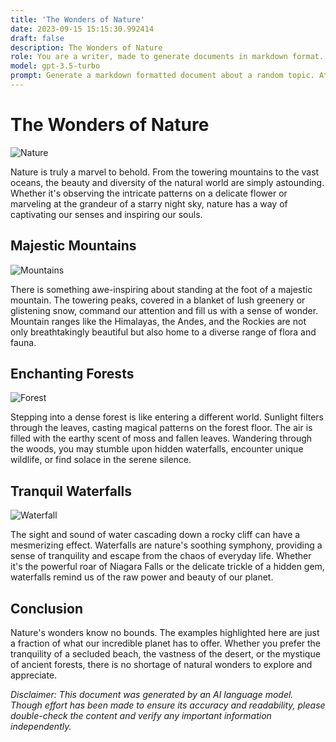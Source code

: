 ```yaml
---
title: 'The Wonders of Nature'
date: 2023-09-15 15:15:30.992414
draft: false
description: The Wonders of Nature
role: You are a writer, made to generate documents in markdown format. It is very important that all of the documents you generate are in valid markdown format.
model: gpt-3.5-turbo
prompt: Generate a markdown formatted document about a random topic. At the bottom, include a disclaimer explaining that the document was generated by you. The first line of the document should be the title. Make sure that the entire document is in proper markdown format, using a mix of various tags to make the document visually appealing.
---
```


# The Wonders of Nature

![Nature](https://images.pexels.com/photos/39811/pexels-photo-39811.jpeg?auto=compress&cs=tinysrgb&dpr=2&h=650&w=940)

Nature is truly a marvel to behold. From the towering mountains to the vast oceans, the beauty and diversity of the natural world are simply astounding. Whether it's observing the intricate patterns on a delicate flower or marveling at the grandeur of a starry night sky, nature has a way of captivating our senses and inspiring our souls.

## Majestic Mountains

![Mountains](https://images.pexels.com/photos/3615194/pexels-photo-3615194.jpeg?auto=compress&cs=tinysrgb&dpr=2&h=650&w=940)

There is something awe-inspiring about standing at the foot of a majestic mountain. The towering peaks, covered in a blanket of lush greenery or glistening snow, command our attention and fill us with a sense of wonder. Mountain ranges like the Himalayas, the Andes, and the Rockies are not only breathtakingly beautiful but also home to a diverse range of flora and fauna.

## Enchanting Forests

![Forest](https://images.pexels.com/photos/712278/pexels-photo-712278.jpeg?auto=compress&cs=tinysrgb&dpr=2&h=650&w=940)

Stepping into a dense forest is like entering a different world. Sunlight filters through the leaves, casting magical patterns on the forest floor. The air is filled with the earthy scent of moss and fallen leaves. Wandering through the woods, you may stumble upon hidden waterfalls, encounter unique wildlife, or find solace in the serene silence.

## Tranquil Waterfalls

![Waterfall](https://images.pexels.com/photos/6779995/pexels-photo-6779995.jpeg?auto=compress&cs=tinysrgb&dpr=2&h=650&w=940)

The sight and sound of water cascading down a rocky cliff can have a mesmerizing effect. Waterfalls are nature's soothing symphony, providing a sense of tranquility and escape from the chaos of everyday life. Whether it's the powerful roar of Niagara Falls or the delicate trickle of a hidden gem, waterfalls remind us of the raw power and beauty of our planet.

## Conclusion

Nature's wonders know no bounds. The examples highlighted here are just a fraction of what our incredible planet has to offer. Whether you prefer the tranquility of a secluded beach, the vastness of the desert, or the mystique of ancient forests, there is no shortage of natural wonders to explore and appreciate.

_Disclaimer: This document was generated by an AI language model. Though effort has been made to ensure its accuracy and readability, please double-check the content and verify any important information independently._